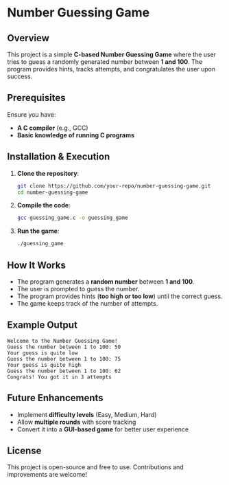 # **Number Guessing Game**
## **Overview**
This project is a simple **C-based Number Guessing Game** where the user tries to guess a randomly generated number between **1 and 100**. The program provides hints, tracks attempts, and congratulates the user upon success.

## **Prerequisites**
Ensure you have:
- **A C compiler** (e.g., GCC)
- **Basic knowledge of running C programs**

## **Installation & Execution**
1. **Clone the repository**:
   ```sh
   git clone https://github.com/your-repo/number-guessing-game.git
   cd number-guessing-game
   ```
2. **Compile the code**:
   ```sh
   gcc guessing_game.c -o guessing_game
   ```
3. **Run the game**:
   ```sh
   ./guessing_game
   ```

## **How It Works**
- The program generates a **random number** between **1 and 100**.
- The user is prompted to guess the number.
- The program provides hints (**too high or too low**) until the correct guess.
- The game keeps track of the number of attempts.

## **Example Output**
```
Welcome to the Number Guessing Game!
Guess the number between 1 to 100: 50
Your guess is quite low
Guess the number between 1 to 100: 75
Your guess is quite high
Guess the number between 1 to 100: 62
Congrats! You got it in 3 attempts
```

## **Future Enhancements**
- Implement **difficulty levels** (Easy, Medium, Hard)
- Allow **multiple rounds** with score tracking
- Convert it into a **GUI-based game** for better user experience

## **License**
This project is open-source and free to use. Contributions and improvements are welcome!
